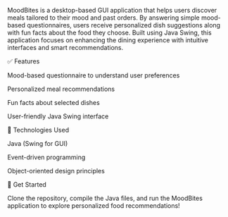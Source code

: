 MoodBites is a desktop-based GUI application that helps users discover meals tailored to their mood and past orders. By answering simple mood-based questionnaires, users receive personalized dish suggestions along with fun facts about the food they choose. Built using Java Swing, this application focuses on enhancing the dining experience with intuitive interfaces and smart recommendations.

✅ Features

Mood-based questionnaire to understand user preferences

Personalized meal recommendations

Fun facts about selected dishes

User-friendly Java Swing interface

🚀 Technologies Used

Java (Swing for GUI)

Event-driven programming

Object-oriented design principles

📂 Get Started

Clone the repository, compile the Java files, and run the MoodBites application to explore personalized food recommendations!
